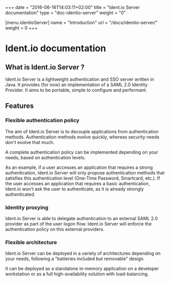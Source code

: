 +++
date = "2016-06-16T14:03:11+02:00"
title = "Ident.io Server documentation"
type = "doc-identio-server"
weight = "0"

[menu.identioServer]
	name   = "Introduction"
	url    = "/docs/identio-server/"
	weight = 0
+++

# Ident.io documentation

## What is Ident.io Server ?

Ident.io Server is a lightweight authentication and SSO server written in Java.
It provides (for now) an implementation of a SAML 2.0 Identity Provider.
It aims to be portable, simple to configure and performant.

## Features

### Flexible authentication policy

The aim of Ident.io Server is to decouple applications from authentication methods.
Authentication methods evolve quickly, whereas security needs don't evolve that much.

A complete authentication policy can be implemented depending on your needs, based
on authentication levels.

As an example, if a user accesses an application that requires a strong authentication,
Ident.io Server will only propose authentication methods that satisfies this
authentication level (One-Time Password, Smartcard, etc.).
If the user accesses an application that requires a basic authentication, Ident.io
won't ask the user to authenticate, as it is already strongly authenticated.

### Identity proxying

Ident.io Server is able to delegate authentication to an external SAML 2.0 provider
as part of the user logon flow.
Ident.io Server will enforce the authentication policy on this external providers.

### Flexible architecture

Ident.io Server can be deployed in a variety of architectures depending on your needs,
following a "batteries included but removable" design.

It can be deployed as a standalone in-memory application on a developer workstation
or as a full high-availability solution with load-balancing.
